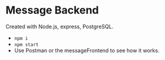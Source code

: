 # Message Backend

Created with Node.js, express, PostgreSQL.

- `npm i`
- `npm start`
- Use Postman or the messageFrontend to see how it works.
